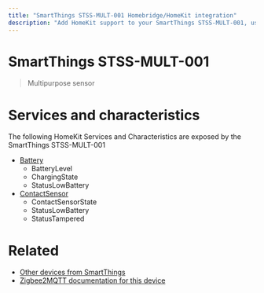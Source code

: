 ```yaml
---
title: "SmartThings STSS-MULT-001 Homebridge/HomeKit integration"
description: "Add HomeKit support to your SmartThings STSS-MULT-001, using Homebridge, Zigbee2MQTT and homebridge-z2m."
---
```

<!---
This file has been GENERATED using src/docgen/docgen.ts
DO NOT EDIT THIS FILE MANUALLY!
-->
# SmartThings STSS-MULT-001
> Multipurpose sensor


# Services and characteristics
The following HomeKit Services and Characteristics are exposed by
the SmartThings STSS-MULT-001

* [Battery](../../battery.md)
  * BatteryLevel
  * ChargingState
  * StatusLowBattery
* [ContactSensor](../../sensors.md)
  * ContactSensorState
  * StatusLowBattery
  * StatusTampered


# Related
* [Other devices from SmartThings](../index.md#smartthings)
* [Zigbee2MQTT documentation for this device](https://www.zigbee2mqtt.io/devices/STSS-MULT-001.html)